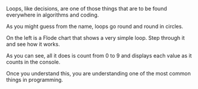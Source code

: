 Loops, like decisions, are one of those things that are to be found everywhere in algorithms and coding. 

As you might guess from the name, loops go round and round in circles.

On the left is a Flode chart that shows a very simple loop. Step through it and see how it works. 

As you can see, all it does is count from 0 to 9 and displays each value as it counts in the console.

Once you understand this, you are understanding one of the most common things in programming.

